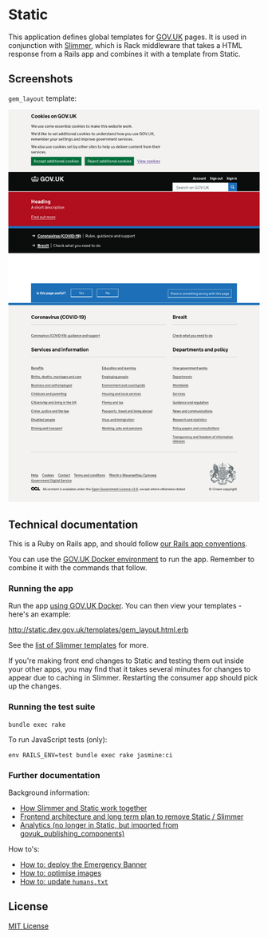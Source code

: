 # Static

This application defines global templates for [GOV.UK](https://www.gov.uk) pages. It is used in conjunction with [Slimmer](https://github.com/alphagov/slimmer), which is Rack middleware that takes a HTML response from a Rails app and combines it with a template from Static.
## Screenshots

`gem_layout` template:

![screenshot](/docs/gem_layout.png?raw=true)

## Technical documentation

This is a Ruby on Rails app, and should follow [our Rails app conventions](https://docs.publishing.service.gov.uk/manual/conventions-for-rails-applications.html).

You can use the [GOV.UK Docker environment](https://github.com/alphagov/govuk-docker) to run the app. Remember to combine it with the commands that follow.

### Running the app

Run the app [using GOV.UK Docker](https://github.com/alphagov/govuk-docker#usage). You can then view your templates - here's an example:

<http://static.dev.gov.uk/templates/gem_layout.html.erb>

See the [list of Slimmer templates](docs/slimmer_templates.md) for more.

If you're making front end changes to Static and testing them out inside your other apps, you may find that it takes several minutes for changes to appear due to caching in Slimmer. Restarting the consumer app should pick up the changes.

### Running the test suite

```
bundle exec rake
```

To run JavaScript tests (only):

```
env RAILS_ENV=test bundle exec rake jasmine:ci
```

### Further documentation

Background information:

- [How Slimmer and Static work together](https://docs.publishing.service.gov.uk/apps/slimmer/what-slimmer-does.html)
- [Frontend architecture and long term plan to remove Static / Slimmer](https://docs.publishing.service.gov.uk/manual/frontend-architecture.html)
- [Analytics (no longer in Static, but imported from govuk_publishing_components)](docs/analytics.md)

How to's:

- [How to: deploy the Emergency Banner](docs/emergency-banner.md)
- [How to: optimise images](docs/image-optimisation.md)
- [How to: update `humans.txt`](docs/humans.md)

## License

[MIT License](LICENCE)
